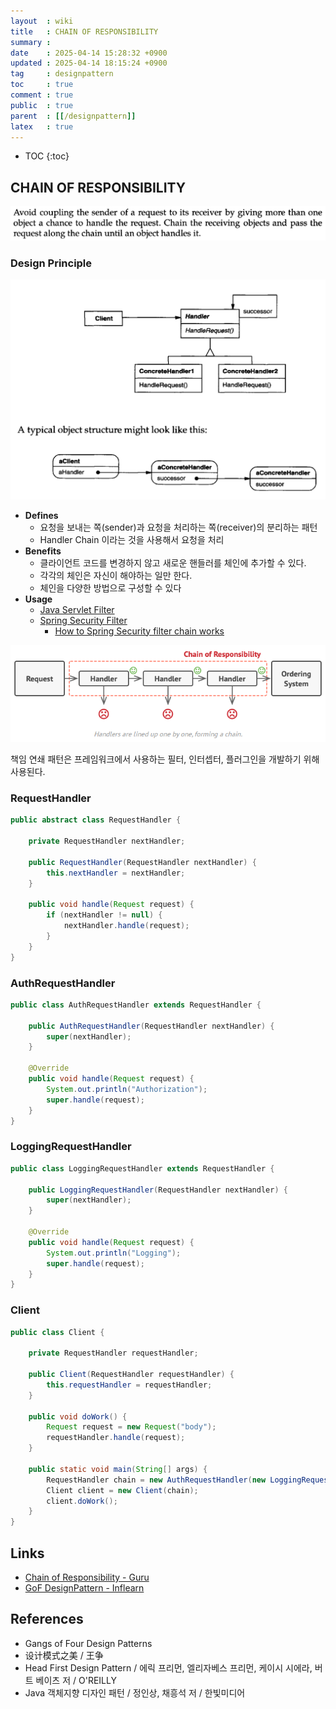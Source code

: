 ```yaml
---
layout  : wiki
title   : CHAIN OF RESPONSIBILITY
summary : 
date    : 2025-04-14 15:28:32 +0900
updated : 2025-04-14 18:15:24 +0900
tag     : designpattern
toc     : true
comment : true
public  : true
parent  : [[/designpattern]]
latex   : true
---
```

* TOC
{:toc}

## CHAIN OF RESPONSIBILITY

![](/resource/wiki/designpattern-chain-of-responsibility/chain-of-responsibility-meaning.png)

### Design Principle

![](/resource/wiki/designpattern-chain-of-responsibility/cor-structure.png)

- __Defines__
  - 요청을 보내는 쪽(sender)과 요청을 처리하는 쪽(receiver)의 분리하는 패턴
  - Handler Chain 이라는 것을 사용해서 요청을 처리
- __Benefits__
  - 클라이언트 코드를 변경하지 않고 새로운 핸들러를 체인에 추가할 수 있다.
  - 각각의 체인은 자신이 해야하는 일만 한다.
  - 체인을 다양한 방법으로 구성할 수 있다
- __Usage__
  - [Java Servlet Filter](https://docs.oracle.com/javaee/7/api/javax/servlet/FilterChain.html)
  - [Spring Security Filter](https://docs.spring.io/spring-security/site/docs/4.2.1.RELEASE/reference/htmlsingle/#security-filter-chain)
    - [How to Spring Security filter chain works](https://stackoverflow.com/questions/41480102/how-spring-security-filter-chain-works)

![](/resource/wiki/designpattern-chain-of-responsibility/cor.png)

책임 연쇄 패턴은 프레임워크에서 사용하는 필터, 인터셉터, 플러그인을 개발하기 위해 사용된다.

### RequestHandler

```java
public abstract class RequestHandler {

    private RequestHandler nextHandler;

    public RequestHandler(RequestHandler nextHandler) {
        this.nextHandler = nextHandler;
    }

    public void handle(Request request) {
        if (nextHandler != null) {
            nextHandler.handle(request);
        }
    }
}
```

### AuthRequestHandler

```java
public class AuthRequestHandler extends RequestHandler {

    public AuthRequestHandler(RequestHandler nextHandler) {
        super(nextHandler);
    }

    @Override
    public void handle(Request request) {
        System.out.println("Authorization");
        super.handle(request);
    }
}
```

### LoggingRequestHandler

```java
public class LoggingRequestHandler extends RequestHandler {

    public LoggingRequestHandler(RequestHandler nextHandler) {
        super(nextHandler);
    }

    @Override
    public void handle(Request request) {
        System.out.println("Logging");
        super.handle(request);
    }
}
```

### Client

```java
public class Client {

    private RequestHandler requestHandler;

    public Client(RequestHandler requestHandler) {
        this.requestHandler = requestHandler;
    }

    public void doWork() {
        Request request = new Request("body");
        requestHandler.handle(request);
    }

    public static void main(String[] args) {
        RequestHandler chain = new AuthRequestHandler(new LoggingRequestHandler(new PrintRequestHandler(null)));
        Client client = new Client(chain);
        client.doWork();
    }
}
```

## Links

- [Chain of Responsibility - Guru](https://refactoring.guru/design-patterns/chain-of-responsibility)
- [GoF DesignPattern - Inflearn](https://www.inflearn.com/course/%EB%94%94%EC%9E%90%EC%9D%B8-%ED%8C%A8%ED%84%B4/dashboard)

## References

- Gangs of Four Design Patterns
- 设计模式之美 / 王争
- Head First Design Pattern / 에릭 프리먼, 엘리자베스 프리먼, 케이시 시에라, 버트 베이츠 저 / O'REILLY
- Java 객체지향 디자인 패턴 / 정인상, 채흥석 저 / 한빛미디어